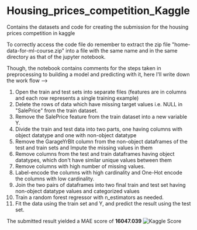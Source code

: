 # Housing_prices_competition_Kaggle
Contains the datasets and code for creating the submission for the housing prices competition in kaggle

To correctly access the code file do remember to extract the zip file "home-data-for-ml-course.zip" into a file with the same name and in the same directory as that of the jupyter notebook.

Though, the notebook contains comments for the steps taken in preprocessing to building a model and predicting with it, here I'll write down the work flow -->
1. Open the train and test sets into separate files (features are in columns and each row represents a single training example)
2. Delete the rows of data which have missing target values i.e. NULL in "SalePrice" from the train dataset.
3. Remove the SalePrice feature from the train dataset into a new variable Y.
4. Divide the train and test data into two parts, one having columns with object datatype and one with non-object datatype
5. Remove the GarageYrBlt column from the non-object dataframes of the test and train sets and Impute the missing values in them
6. Remove columns from the test and train dataframes having object datatypes, which don't have similar unique values between them
7. Remove columns with high number of missing values.
8. Label-encode the columns with high cardinality and One-Hot encode the columns with low cardinality.
9. Join the two pairs of dataframes into two final train and test set having non-object datatype values and categorized values
10. Train a random forest regressor with n_estimators as needed.
11. Fit the data using the train set and Y, and predict the result using the test set.

The submitted result yielded a MAE score of **16047.039**
![Kaggle Score](https://user-images.githubusercontent.com/49501411/124383999-07bb3000-dced-11eb-9909-7b801a1bdaeb.png)
